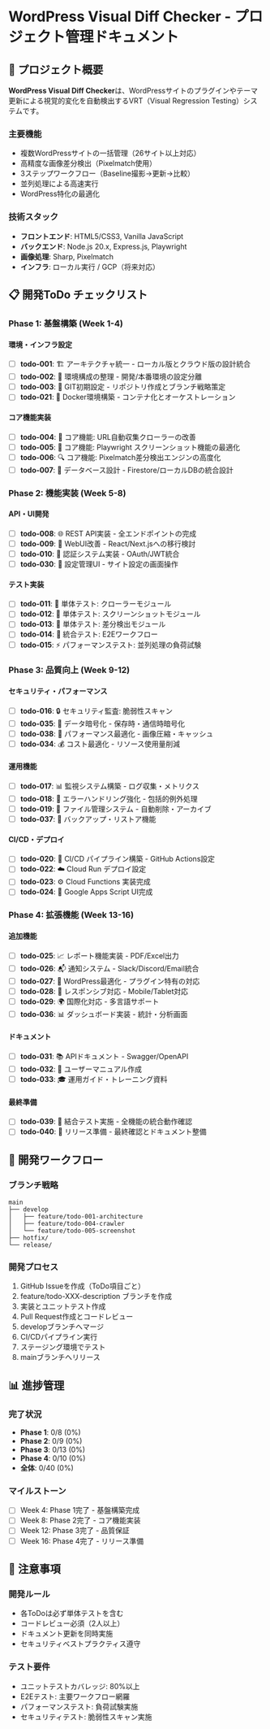 # WordPress Visual Diff Checker - プロジェクト管理ドキュメント

## 🎯 プロジェクト概要

**WordPress Visual Diff Checker**は、WordPressサイトのプラグインやテーマ更新による視覚的変化を自動検出するVRT（Visual Regression Testing）システムです。

### 主要機能
- 複数WordPressサイトの一括管理（26サイト以上対応）
- 高精度な画像差分検出（Pixelmatch使用）
- 3ステップワークフロー（Baseline撮影→更新→比較）
- 並列処理による高速実行
- WordPress特化の最適化

### 技術スタック
- **フロントエンド**: HTML5/CSS3, Vanilla JavaScript
- **バックエンド**: Node.js 20.x, Express.js, Playwright
- **画像処理**: Sharp, Pixelmatch
- **インフラ**: ローカル実行 / GCP（将来対応）

## 📋 開発ToDo チェックリスト

### Phase 1: 基盤構築 (Week 1-4)

#### 環境・インフラ設定
- [ ] **todo-001**: 🏗️ アーキテクチャ統一 - ローカル版とクラウド版の設計統合
- [ ] **todo-002**: 🔧 環境構成の整理 - 開発/本番環境の設定分離
- [ ] **todo-003**: 📝 GIT初期設定 - リポジトリ作成とブランチ戦略策定
- [ ] **todo-021**: 🐳 Docker環境構築 - コンテナ化とオーケストレーション

#### コア機能実装
- [ ] **todo-004**: 🎯 コア機能: URL自動収集クローラーの改善
- [ ] **todo-005**: 📸 コア機能: Playwright スクリーンショット機能の最適化
- [ ] **todo-006**: 🔍 コア機能: Pixelmatch差分検出エンジンの高度化
- [ ] **todo-007**: 💾 データベース設計 - Firestore/ローカルDBの統合設計

### Phase 2: 機能実装 (Week 5-8)

#### API・UI開発
- [ ] **todo-008**: 🌐 REST API実装 - 全エンドポイントの完成
- [ ] **todo-009**: 🎨 WebUI改善 - React/Next.jsへの移行検討
- [ ] **todo-010**: 🔐 認証システム実装 - OAuth/JWT統合
- [ ] **todo-030**: 🔧 設定管理UI - サイト設定の画面操作

#### テスト実装
- [ ] **todo-011**: 🧪 単体テスト: クローラーモジュール
- [ ] **todo-012**: 🧪 単体テスト: スクリーンショットモジュール
- [ ] **todo-013**: 🧪 単体テスト: 差分検出モジュール
- [ ] **todo-014**: 🧪 統合テスト: E2Eワークフロー
- [ ] **todo-015**: ⚡ パフォーマンステスト: 並列処理の負荷試験

### Phase 3: 品質向上 (Week 9-12)

#### セキュリティ・パフォーマンス
- [ ] **todo-016**: 🔒 セキュリティ監査: 脆弱性スキャン
- [ ] **todo-035**: 🔐 データ暗号化 - 保存時・通信時暗号化
- [ ] **todo-038**: 🚀 パフォーマンス最適化 - 画像圧縮・キャッシュ
- [ ] **todo-034**: 💰 コスト最適化 - リソース使用量削減

#### 運用機能
- [ ] **todo-017**: 📊 監視システム構築 - ログ収集・メトリクス
- [ ] **todo-018**: 🚨 エラーハンドリング強化 - 包括的例外処理
- [ ] **todo-019**: 📁 ファイル管理システム - 自動削除・アーカイブ
- [ ] **todo-037**: 🔄 バックアップ・リストア機能

#### CI/CD・デプロイ
- [ ] **todo-020**: 🔄 CI/CD パイプライン構築 - GitHub Actions設定
- [ ] **todo-022**: ☁️ Cloud Run デプロイ設定
- [ ] **todo-023**: ⚙️ Cloud Functions 実装完成
- [ ] **todo-024**: 📝 Google Apps Script UI完成

### Phase 4: 拡張機能 (Week 13-16)

#### 追加機能
- [ ] **todo-025**: 📈 レポート機能実装 - PDF/Excel出力
- [ ] **todo-026**: 📬 通知システム - Slack/Discord/Email統合
- [ ] **todo-027**: 🎯 WordPress最適化 - プラグイン特有の対応
- [ ] **todo-028**: 📱 レスポンシブ対応 - Mobile/Tablet対応
- [ ] **todo-029**: 🌍 国際化対応 - 多言語サポート
- [ ] **todo-036**: 📊 ダッシュボード実装 - 統計・分析画面

#### ドキュメント
- [ ] **todo-031**: 📚 APIドキュメント - Swagger/OpenAPI
- [ ] **todo-032**: 📖 ユーザーマニュアル作成
- [ ] **todo-033**: 🎓 運用ガイド・トレーニング資料

#### 最終準備
- [ ] **todo-039**: 🧪 結合テスト実施 - 全機能の統合動作確認
- [ ] **todo-040**: 🎉 リリース準備 - 最終確認とドキュメント整備

## 🚀 開発ワークフロー

### ブランチ戦略
```
main
├── develop
│   ├── feature/todo-001-architecture
│   ├── feature/todo-004-crawler
│   └── feature/todo-005-screenshot
├── hotfix/
└── release/
```

### 開発プロセス
1. GitHub Issueを作成（ToDo項目ごと）
2. feature/todo-XXX-description ブランチを作成
3. 実装とユニットテスト作成
4. Pull Request作成とコードレビュー
5. developブランチへマージ
6. CI/CDパイプライン実行
7. ステージング環境でテスト
8. mainブランチへリリース

## 📊 進捗管理

### 完了状況
- **Phase 1**: 0/8 (0%)
- **Phase 2**: 0/9 (0%)
- **Phase 3**: 0/13 (0%)
- **Phase 4**: 0/10 (0%)
- **全体**: 0/40 (0%)

### マイルストーン
- [ ] Week 4: Phase 1完了 - 基盤構築完成
- [ ] Week 8: Phase 2完了 - コア機能実装
- [ ] Week 12: Phase 3完了 - 品質保証
- [ ] Week 16: Phase 4完了 - リリース準備

## 📝 注意事項

### 開発ルール
- 各ToDoは必ず単体テストを含む
- コードレビュー必須（2人以上）
- ドキュメント更新を同時実施
- セキュリティベストプラクティス遵守

### テスト要件
- ユニットテストカバレッジ: 80%以上
- E2Eテスト: 主要ワークフロー網羅
- パフォーマンステスト: 負荷試験実施
- セキュリティテスト: 脆弱性スキャン実施